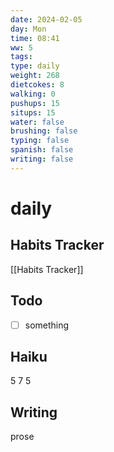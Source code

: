 ```yaml
---
date: 2024-02-05
day: Mon
time: 08:41
ww: 5
tags: 
type: daily
weight: 268
dietcokes: 8
walking: 0
pushups: 15
situps: 15
water: false
brushing: false
typing: false
spanish: false
writing: false
---
```


# daily

## Habits Tracker
[[Habits Tracker]]

## Todo
- [ ] something
## Haiku
5
7
5
## Writing
prose
